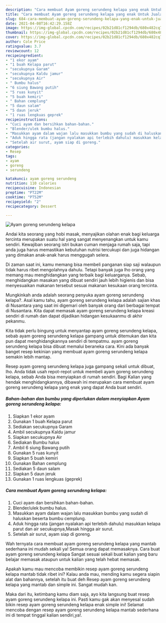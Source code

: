 ```yaml
---
description: "Cara membuat Ayam goreng serundeng kelapa yang enak Untuk Jualan"
title: "Cara membuat Ayam goreng serundeng kelapa yang enak Untuk Jualan"
slug: 684-cara-membuat-ayam-goreng-serundeng-kelapa-yang-enak-untuk-jualan
date: 2021-04-08T16:42:29.158Z
image: https://img-global.cpcdn.com/recipes/02b21d81cf1294db/680x482cq70/ayam-goreng-serundeng-kelapa-foto-resep-utama.jpg
thumbnail: https://img-global.cpcdn.com/recipes/02b21d81cf1294db/680x482cq70/ayam-goreng-serundeng-kelapa-foto-resep-utama.jpg
cover: https://img-global.cpcdn.com/recipes/02b21d81cf1294db/680x482cq70/ayam-goreng-serundeng-kelapa-foto-resep-utama.jpg
author: Cole Price
ratingvalue: 3.7
reviewcount: 12
recipeingredient:
- "1 ekor ayam"
- "1 buah Kelapa parut"
- "secukupnya Garam"
- "secukupnya Kaldu jamur"
- "secukupnya Air"
- " Bumbu halus"
- "6 siung Bawang putih"
- "5 ruas kunyit"
- "5 buah kemiri"
- " Bahan cemplung"
- "5 daun salam"
- "5 daun jeruk"
- "1 ruas lengkuas geprek"
recipeinstructions:
- "Cuci ayam dan bersihkan bahan-bahan."
- "Blender/ulek bumbu halus."
- "Masukkan ayam dalam wajan lalu masukkan bumbu yang sudah di haluskan beserta bumbu cemplung."
- "Aduk hingga rata (jangan nyalakan api terlebih dahulu) masukkan kelapa parut dan air secukupnya,Masak hingga air surut."
- "Setelah air surut, ayam siap di goreng."
categories:
- Resep
tags:
- ayam
- goreng
- serundeng

katakunci: ayam goreng serundeng 
nutrition: 110 calories
recipecuisine: Indonesian
preptime: "PT22M"
cooktime: "PT52M"
recipeyield: "2"
recipecategory: Dessert

---
```



![Ayam goreng serundeng kelapa](https://img-global.cpcdn.com/recipes/02b21d81cf1294db/680x482cq70/ayam-goreng-serundeng-kelapa-foto-resep-utama.jpg)

Andai kita seorang yang hobi masak, menyajikan olahan enak bagi keluarga tercinta merupakan suatu hal yang sangat menyenangkan untuk kamu sendiri. Kewajiban seorang istri bukan cuman menjaga rumah saja, tapi anda juga harus memastikan kebutuhan nutrisi tercukupi dan juga hidangan yang dimakan anak-anak harus menggugah selera.

Di zaman  saat ini, kamu memang bisa membeli panganan siap saji walaupun tidak harus ribet mengolahnya dahulu. Tetapi banyak juga lho orang yang memang mau menghidangkan yang terbaik bagi keluarganya. Sebab, menghidangkan masakan yang dibuat sendiri jauh lebih higienis dan bisa menyesuaikan makanan tersebut sesuai makanan kesukaan orang tercinta. 



Mungkinkah anda adalah seorang penyuka ayam goreng serundeng kelapa?. Asal kamu tahu, ayam goreng serundeng kelapa adalah sajian khas di Nusantara yang saat ini digemari oleh banyak orang dari berbagai tempat di Nusantara. Kita dapat memasak ayam goreng serundeng kelapa kreasi sendiri di rumah dan dapat dijadikan hidangan kesukaanmu di akhir pekanmu.

Kita tidak perlu bingung untuk menyantap ayam goreng serundeng kelapa, sebab ayam goreng serundeng kelapa gampang untuk ditemukan dan kita pun dapat menghidangkannya sendiri di tempatmu. ayam goreng serundeng kelapa bisa dibuat memalui beraneka cara. Kini ada banyak banget resep kekinian yang membuat ayam goreng serundeng kelapa semakin lebih mantap.

Resep ayam goreng serundeng kelapa juga gampang sekali untuk dibuat, lho. Anda tidak usah repot-repot untuk membeli ayam goreng serundeng kelapa, sebab Anda bisa menyiapkan di rumah sendiri. Bagi Kalian yang hendak menghidangkannya, dibawah ini merupakan cara membuat ayam goreng serundeng kelapa yang enak yang dapat Anda buat sendiri.

<!--inarticleads1-->

##### Bahan-bahan dan bumbu yang diperlukan dalam menyiapkan Ayam goreng serundeng kelapa:

1. Siapkan 1 ekor ayam
1. Gunakan 1 buah Kelapa parut
1. Sediakan secukupnya Garam
1. Ambil secukupnya Kaldu jamur
1. Siapkan secukupnya Air
1. Sediakan  Bumbu halus
1. Ambil 6 siung Bawang putih
1. Gunakan 5 ruas kunyit
1. Siapkan 5 buah kemiri
1. Gunakan  Bahan cemplung
1. Sediakan 5 daun salam
1. Siapkan 5 daun jeruk
1. Gunakan 1 ruas lengkuas (geprek)




<!--inarticleads2-->

##### Cara membuat Ayam goreng serundeng kelapa:

1. Cuci ayam dan bersihkan bahan-bahan.
1. Blender/ulek bumbu halus.
1. Masukkan ayam dalam wajan lalu masukkan bumbu yang sudah di haluskan beserta bumbu cemplung.
1. Aduk hingga rata (jangan nyalakan api terlebih dahulu) masukkan kelapa parut dan air secukupnya,Masak hingga air surut.
1. Setelah air surut, ayam siap di goreng.




Wah ternyata cara membuat ayam goreng serundeng kelapa yang mantab sederhana ini mudah sekali ya! Semua orang dapat memasaknya. Cara buat ayam goreng serundeng kelapa Sangat sesuai sekali buat kalian yang baru belajar memasak ataupun untuk kalian yang telah hebat memasak.

Apakah kamu mau mencoba membikin resep ayam goreng serundeng kelapa mantab tidak ribet ini? Kalau anda mau, mending kamu segera siapin alat dan bahannya, setelah itu buat deh Resep ayam goreng serundeng kelapa yang mantab dan simple ini. Sangat mudah kan. 

Maka dari itu, ketimbang kamu diam saja, ayo kita langsung buat resep ayam goreng serundeng kelapa ini. Pasti kamu gak akan menyesal sudah bikin resep ayam goreng serundeng kelapa enak simple ini! Selamat mencoba dengan resep ayam goreng serundeng kelapa mantab sederhana ini di tempat tinggal kalian sendiri,ya!.

